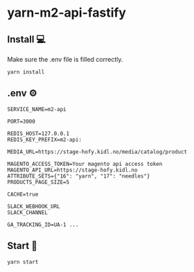 # yarn-m2-api-fastify

## Install :computer:
Make sure the .env file is filled correctly.

`yarn install`  

## .env :gear:
```dotenv
SERVICE_NAME=m2-api

PORT=3000

REDIS_HOST=127.0.0.1
REDIS_KEY_PREFIX=m2-api:

MEDIA_URL=https://stage-hofy.kidl.no/media/catalog/product

MAGENTO_ACCESS_TOKEN=Your magento api access token
MAGENTO_API_URL=https://stage-hofy.kidl.no
ATTRIBUTE_SETS={"16": "yarn", "17": "needles"}
PRODUCTS_PAGE_SIZE=5

CACHE=true

SLACK_WEBHOOK_URL
SLACK_CHANNEL

GA_TRACKING_ID=UA-1 ...
```

## Start :tada:

`yarn start`
